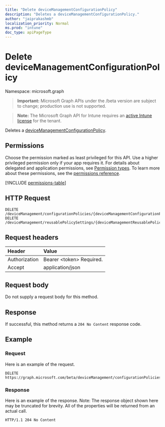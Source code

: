 ```yaml
---
title: "Delete deviceManagementConfigurationPolicy"
description: "Deletes a deviceManagementConfigurationPolicy."
author: "jaiprakashmb"
localization_priority: Normal
ms.prod: "intune"
doc_type: apiPageType
---
```


# Delete deviceManagementConfigurationPolicy

Namespace: microsoft.graph

> **Important:** Microsoft Graph APIs under the /beta version are subject to change; production use is not supported.

> **Note:** The Microsoft Graph API for Intune requires an [active Intune license](https://go.microsoft.com/fwlink/?linkid=839381) for the tenant.

Deletes a [deviceManagementConfigurationPolicy](../resources/intune-deviceconfigv2-devicemanagementconfigurationpolicy.md).

## Permissions
Choose the permission marked as least privileged for this API. Use a higher privileged permission only if your app requires it. For details about delegated and application permissions, see [Permission types](/graph/permissions-overview#permission-types). To learn more about these permissions, see the [permissions reference](/graph/permissions-reference).

<!-- { "blockType": "permissions", "name": "intune_deviceconfigv2_devicemanagementconfigurationpolicy_delete" } -->
[!INCLUDE [permissions-table](../includes/permissions/intune-deviceconfigv2-devicemanagementconfigurationpolicy-delete-permissions.md)]

## HTTP Request
<!-- {
  "blockType": "ignored"
}
-->
``` http
DELETE /deviceManagement/configurationPolicies/{deviceManagementConfigurationPolicyId}
DELETE /deviceManagement/reusablePolicySettings/{deviceManagementReusablePolicySettingId}/referencingConfigurationPolicies/{deviceManagementConfigurationPolicyId}
```

## Request headers
|Header|Value|
|:---|:---|
|Authorization|Bearer &lt;token&gt; Required.|
|Accept|application/json|

## Request body
Do not supply a request body for this method.

## Response
If successful, this method returns a `204 No Content` response code.

## Example

### Request
Here is an example of the request.
``` http
DELETE https://graph.microsoft.com/beta/deviceManagement/configurationPolicies/{deviceManagementConfigurationPolicyId}
```

### Response
Here is an example of the response. Note: The response object shown here may be truncated for brevity. All of the properties will be returned from an actual call.
``` http
HTTP/1.1 204 No Content
```
